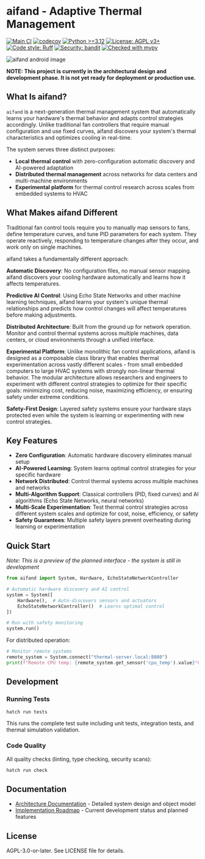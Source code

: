 # aifand - Adaptive Thermal Management

[![Main CI](https://github.com/johnwbyrd/aifand/actions/workflows/main-ci.yml/badge.svg)](https://github.com/johnwbyrd/aifand/actions/workflows/main-ci.yml)
[![codecov](https://codecov.io/gh/johnwbyrd/aifand/branch/main/graph/badge.svg)](https://codecov.io/gh/johnwbyrd/aifand)
[![Python >=3.12](https://img.shields.io/badge/python->=3.12-blue.svg)](https://www.python.org/downloads/)
[![License: AGPL v3+](https://img.shields.io/badge/License-AGPL_v3+-blue.svg)](https://www.gnu.org/licenses/agpl-3.0)
[![Code style: Ruff](https://img.shields.io/endpoint?url=https://raw.githubusercontent.com/astral-sh/ruff/main/assets/badge/v2.json)](https://github.com/astral-sh/ruff)
[![Security: bandit](https://img.shields.io/badge/security-bandit-yellow.svg)](https://github.com/PyCQA/bandit)
[![Checked with mypy](https://www.mypy-lang.org/static/mypy_badge.svg)](https://mypy-lang.org/)

![aifand android image](https://github.com/user-attachments/assets/6dc35fa3-9b71-4b3e-af18-f87c91695d6d)

**NOTE: This project is currently in the architectural design and development phase. It is not yet ready for deployment or production use.**

## What Is aifand?

`aifand` is a next-generation thermal management system that automatically learns your hardware's thermal behavior and adapts control strategies accordingly. Unlike traditional fan controllers that require manual configuration and use fixed curves, aifand discovers your system's thermal characteristics and optimizes cooling in real-time.

The system serves three distinct purposes:
- **Local thermal control** with zero-configuration automatic discovery and AI-powered adaptation
- **Distributed thermal management** across networks for data centers and multi-machine environments  
- **Experimental platform** for thermal control research across scales from embedded systems to HVAC

## What Makes aifand Different

Traditional fan control tools require you to manually map sensors to fans, define temperature curves, and tune PID parameters for each system. They operate reactively, responding to temperature changes after they occur, and work only on single machines.

aifand takes a fundamentally different approach:

**Automatic Discovery**: No configuration files, no manual sensor mapping. aifand discovers your cooling hardware automatically and learns how it affects temperatures.

**Predictive AI Control**: Using Echo State Networks and other machine learning techniques, aifand learns your system's unique thermal relationships and predicts how control changes will affect temperatures before making adjustments.

**Distributed Architecture**: Built from the ground up for network operation. Monitor and control thermal systems across multiple machines, data centers, or cloud environments through a unified interface.

**Experimental Platform**: Unlike monolithic fan control applications, aifand is designed as a composable class library that enables thermal experimentation across vastly different scales - from small embedded computers to large HVAC systems with strongly non-linear thermal behavior. The modular architecture allows researchers and engineers to experiment with different control strategies to optimize for their specific goals: minimizing cost, reducing noise, maximizing efficiency, or ensuring safety under extreme conditions.

**Safety-First Design**: Layered safety systems ensure your hardware stays protected even while the system is learning or experimenting with new control strategies.

## Key Features

- **Zero Configuration**: Automatic hardware discovery eliminates manual setup
- **AI-Powered Learning**: System learns optimal control strategies for your specific hardware
- **Network Distributed**: Control thermal systems across multiple machines and networks
- **Multi-Algorithm Support**: Classical controllers (PID, fixed curves) and AI algorithms (Echo State Networks, neural networks)
- **Multi-Scale Experimentation**: Test thermal control strategies across different system scales and optimize for cost, noise, efficiency, or safety
- **Safety Guarantees**: Multiple safety layers prevent overheating during learning or experimentation

## Quick Start

*Note: This is a preview of the planned interface - the system is still in development*

```python
from aifand import System, Hardware, EchoStateNetworkController

# Automatic hardware discovery and AI control
system = System([
    Hardware(),  # Auto-discovers sensors and actuators
    EchoStateNetworkController()  # Learns optimal control
])

# Run with safety monitoring
system.run()
```

For distributed operation:
```python
# Monitor remote systems
remote_system = System.connect("thermal-server.local:8080")
print(f"Remote CPU temp: {remote_system.get_sensor('cpu_temp').value}°C")
```

## Development

### Running Tests

```bash
hatch run tests
```

This runs the complete test suite including unit tests, integration tests, and thermal simulation validation.

### Code Quality

All quality checks (linting, type checking, security scans):

```bash
hatch run check
```

## Documentation

- [Architecture Documentation](doc/architecture.md) - Detailed system design and object model
- [Implementation Roadmap](doc/todo.md) - Current development status and planned features

## License

AGPL-3.0-or-later. See LICENSE file for details.